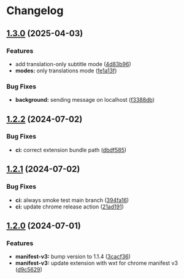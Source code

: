 # Changelog

## [1.3.0](https://github.com/rioam2/nrktv-dual-subs/compare/v1.2.2...v1.3.0) (2025-04-03)


### Features

* add translation-only subtitle mode ([4d83b96](https://github.com/rioam2/nrktv-dual-subs/commit/4d83b96278c1e0c0e30c37d02ec7cdbc7ea5efb2))
* **modes:** only translations mode ([fe1a13f](https://github.com/rioam2/nrktv-dual-subs/commit/fe1a13face1b03d5b8ee1f033aa2f5846bdf0e97))


### Bug Fixes

* **background:** sending message on localhost ([f3388db](https://github.com/rioam2/nrktv-dual-subs/commit/f3388db7057ce19fc431d7620ff688fbfdeea199))

## [1.2.2](https://github.com/rioam2/nrktv-dual-subs/compare/v1.2.1...v1.2.2) (2024-07-02)


### Bug Fixes

* **ci:** correct extension bundle path ([dbdf585](https://github.com/rioam2/nrktv-dual-subs/commit/dbdf5857dbde195db31d20c9b47f239215fc9e92))

## [1.2.1](https://github.com/rioam2/nrktv-dual-subs/compare/v1.2.0...v1.2.1) (2024-07-02)


### Bug Fixes

* **ci:** always smoke test main branch ([394fa16](https://github.com/rioam2/nrktv-dual-subs/commit/394fa16f549cf768c0668dea60d644f1e3e01b66))
* **ci:** update chrome release action ([21ad191](https://github.com/rioam2/nrktv-dual-subs/commit/21ad191f0fc503998b3000c1917660759ed609fa))

## [1.2.0](https://github.com/rioam2/nrktv-dual-subs/compare/1.1.3...v1.2.0) (2024-07-01)


### Features

* **manifest-v3:** bump version to 1.1.4 ([3cacf36](https://github.com/rioam2/nrktv-dual-subs/commit/3cacf36883a8c0533fdf009ed04c1b61911e3eb0))
* **manifest-v3:** update extension with wxt for chrome manifest v3 ([d9c5629](https://github.com/rioam2/nrktv-dual-subs/commit/d9c5629699a9221f712a0f8fb00e4ccb37abfb63))
